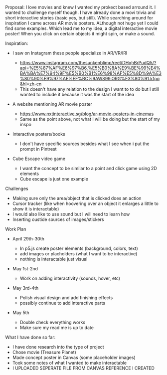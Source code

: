Proposal: 
    I love movies and knew I wanted my prokect based arround it. I wanted to challenge myself though. I have already done a movi trivia and short interactive stories (basic yes, but still). While searching around for inspiration I came across AR movie posters. ALthough not huge yet I could find some examples. Which lead me to my idea, a digital interactive movie poster! When you click on certain objects it might spin, or make a sound. 

Inspiration:
- I saw on Instagram these people specialize in AR/VR/IRl
    - https://www.instagram.com/thesunkenblimp/reel/DHqhBrPudQ5/?api=%E5%87%AF%E6%97%B6.%E5%B0%8A%E9%BE%99%E4%BA%BA%E7%94%9F%E5%B0%B1%E6%98%AF%E5%8D%9A%E3%80%90%E9%97%AE%EF%BC%9AWS99.ORG%E3%80%91.kfpq&hl=zh-cn 
    - This doesn't have any relation to the design I want to to do but I still wanted to include it because it was the start of the idea

- A website mentioning AR movie poster
    - https://www.nxtinteractive.sg/blog/ar-movie-posters-in-cinemas 
    - Same as the point above, not what I will be doing but the start of my inspo

- Interactive posters/books
    - I don't have specific sources besides what I see when i put the prompt in Pintrest

- Cube Escape video game
    - I want the concept to be similar to a point and click game using 2D elements
    - Cube escape is just one example

Challenges
- Making sure only the area/object that is clicked does an action
- Cursor tracker (like when hoovering over an object it enlarges a little to show it is interactable)
- I would also like to use sound but I will need to learn how
- Inserting oustide sources of images/stickers

Work Plan
- April 29th-30th
    - In p5.js create poster elements (background, colors, text)
    - add images or placholders (what I want to be interactive)
    - nothing is interactable just visual

- May 1st-2nd
    - Work on adding interactivity (sounds, hover, etc)

- May 3rd-4th
    - Polish visual design and add finishing effects
    - possibly continue to add interactive parts

- May 5th
    - Double check everything works
    - Make sure my read me is up to date

What I have done so far:
- I have done research into the type of project 
- Chose movie (Treasure Planet)
- Made concept poster in Canvas (some placeholder images)
- Took some notes of what I wanted to make interactable 
- I UPLOADED SEPERATE FILE FROM CANVAS REFERENCE I CREATED